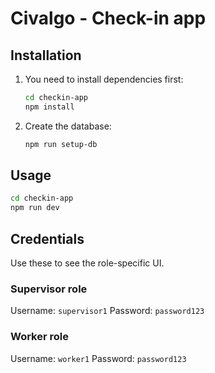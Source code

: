 # Civalgo - Check-in app

## Installation

1. You need to install dependencies first:

    ```bash
    cd checkin-app
    npm install
    ```

1. Create the database:

    ```bash
    npm run setup-db
    ```

## Usage

```bash
cd checkin-app
npm run dev
```

## Credentials

Use these to see the role-specific UI.

### Supervisor role

Username: `supervisor1`
Password: `password123`

### Worker role

Username: `worker1`
Password: `password123`
